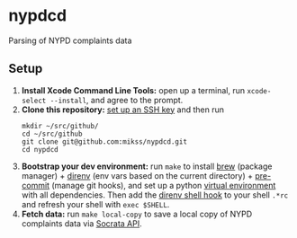 # nypdcd
Parsing of NYPD complaints data

## Setup

1. **Install Xcode Command Line Tools:** open up a terminal, run `xcode-select --install`, and agree to the prompt.
1. **Clone this repository:** [set up an SSH key](https://help.github.com/en/articles/connecting-to-github-with-ssh) and then run
    ```
    mkdir ~/src/github/
    cd ~/src/github
    git clone git@github.com:mikss/nypdcd.git
    cd nypdcd
    ```
1. **Bootstrap your dev environment:** run `make` to install [brew](https://brew.sh/) (package manager) + [direnv](https://direnv.net) (env
vars based on the current directory) + [pre-commit](https://pre-commit.com/) (manage git hooks), and set up a python [virtual
environment](https://docs.python.org/3/tutorial/venv.html) with all dependencies. Then add the [direnv shell hook](https://direnv.net/docs/hook.html) to your shell `.*rc` and refresh your shell with `exec $SHELL`.
1. **Fetch data:** run `make local-copy` to save a local copy of NYPD complaints data via [Socrata API](https://dev.socrata.com).
